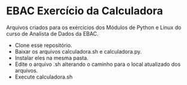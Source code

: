 # EBAC Exercício da Calculadora
 Arquivos criados para os exércicios dos Módulos de Python e Linux do curso de Analista de Dados da EBAC.

- Clone esse repositório.
- Baixar os arquivos calculadora.sh e calculadora.py.
- Instalar eles na mesma pasta.
- Edite o arquivo .sh alterando o caminho para o local atualizado dos arquivos.
- Execute calculadora.sh
